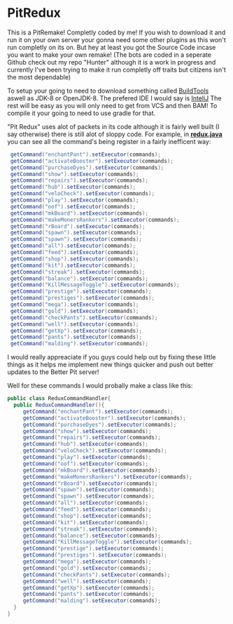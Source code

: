 # PitRedux
This is a PitRemake! Completly coded by me! 
If you wish to download it and run it on your own server your gonna need some other plugins as this won't run completly on its on. 
But hey at least you got the Source Code incase you want to make your own remake! (The bots are coded in a seperate Github check out my repo "Hunter"
although it is a work in progress and currently I've been trying to make it run completly off traits but citizens isn't the most dependable) 

To setup your going to need to download something called [BuildTools](https://www.spigotmc.org/wiki/buildtools/) aswell as JDK-8 or OpenJDK-8. The prefered 
IDE I would say is [InteliJ](https://www.jetbrains.com/idea/download/) The rest will be easy as you will only need to get from VCS and then BAM! To compile it
your going to need to use gradle for that.

"Pit Redux" uses alot of packets in its code although it is fairly well built (I say otherwise) there is still alot of sloppy code.
For example, in [**redux.java**](https://github.com/Awesome-Sauces/PitRedux/blob/master/src/main/java/com/alpha/redux/redux.java) you can see all the command's being register in a fairly inefficent way:
```java
 getCommand("enchantPant").setExecutor(commands);
 getCommand("activateBooster").setExecutor(commands);
 getCommand("purchaseDyes").setExecutor(commands);
 getCommand("show").setExecutor(commands);
 getCommand("repairs").setExecutor(commands);
 getCommand("hub").setExecutor(commands);
 getCommand("veloCheck").setExecutor(commands);
 getCommand("play").setExecutor(commands);
 getCommand("oof").setExecutor(commands);
 getCommand("mkBoard").setExecutor(commands);
 getCommand("makeMonersRankers").setExecutor(commands);
 getCommand("rBoard").setExecutor(commands);
 getCommand("spawn").setExecutor(commands);
 getCommand("spawn").setExecutor(commands);
 getCommand("all").setExecutor(commands);
 getCommand("feed").setExecutor(commands);
 getCommand("shop").setExecutor(commands);
 getCommand("kit").setExecutor(commands);
 getCommand("streak").setExecutor(commands);
 getCommand("balance").setExecutor(commands);
 getCommand("KillMessageToggle").setExecutor(commands);
 getCommand("prestige").setExecutor(commands);
 getCommand("prestiges").setExecutor(commands);
 getCommand("mega").setExecutor(commands);
 getCommand("gold").setExecutor(commands);
 getCommand("checkPants").setExecutor(commands);
 getCommand("well").setExecutor(commands);
 getCommand("getXp").setExecutor(commands);
 getCommand("pants").setExecutor(commands);
 getCommand("malding").setExecutor(commands);
```

I would really appreaciate if you guys could help out by fixing these little things as it helps me implement new things quicker and
push out better updates to the Better Pit server!

Well for these commands I would probally make a class like this:

```java
public class ReduxCommandHandler{
  public ReduxCommandHandler(){
     getCommand("enchantPant").setExecutor(commands);
     getCommand("activateBooster").setExecutor(commands);
     getCommand("purchaseDyes").setExecutor(commands);
     getCommand("show").setExecutor(commands);
     getCommand("repairs").setExecutor(commands);
     getCommand("hub").setExecutor(commands);
     getCommand("veloCheck").setExecutor(commands);
     getCommand("play").setExecutor(commands);
     getCommand("oof").setExecutor(commands);
     getCommand("mkBoard").setExecutor(commands);
     getCommand("makeMonersRankers").setExecutor(commands);
     getCommand("rBoard").setExecutor(commands);
     getCommand("spawn").setExecutor(commands);
     getCommand("spawn").setExecutor(commands);
     getCommand("all").setExecutor(commands);
     getCommand("feed").setExecutor(commands);
     getCommand("shop").setExecutor(commands);
     getCommand("kit").setExecutor(commands);
     getCommand("streak").setExecutor(commands);
     getCommand("balance").setExecutor(commands);
     getCommand("KillMessageToggle").setExecutor(commands);
     getCommand("prestige").setExecutor(commands);
     getCommand("prestiges").setExecutor(commands);
     getCommand("mega").setExecutor(commands);
     getCommand("gold").setExecutor(commands);
     getCommand("checkPants").setExecutor(commands);
     getCommand("well").setExecutor(commands);
     getCommand("getXp").setExecutor(commands);
     getCommand("pants").setExecutor(commands);
     getCommand("malding").setExecutor(commands);
  }
}  
